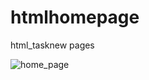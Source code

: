 # htmlhomepage
html_tasknew pages

![home_page](https://user-images.githubusercontent.com/82834644/115792612-6ffda500-a37f-11eb-99e6-47501a466de9.PNG)
